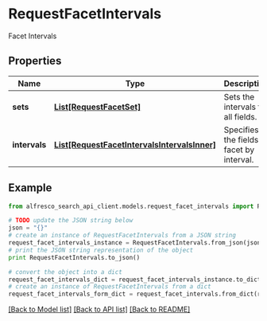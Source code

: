 # RequestFacetIntervals

Facet Intervals

## Properties
Name | Type | Description | Notes
------------ | ------------- | ------------- | -------------
**sets** | [**List[RequestFacetSet]**](RequestFacetSet.md) | Sets the intervals for all fields. | [optional] 
**intervals** | [**List[RequestFacetIntervalsIntervalsInner]**](RequestFacetIntervalsIntervalsInner.md) | Specifies the fields to facet by interval. | [optional] 

## Example

```python
from alfresco_search_api_client.models.request_facet_intervals import RequestFacetIntervals

# TODO update the JSON string below
json = "{}"
# create an instance of RequestFacetIntervals from a JSON string
request_facet_intervals_instance = RequestFacetIntervals.from_json(json)
# print the JSON string representation of the object
print RequestFacetIntervals.to_json()

# convert the object into a dict
request_facet_intervals_dict = request_facet_intervals_instance.to_dict()
# create an instance of RequestFacetIntervals from a dict
request_facet_intervals_form_dict = request_facet_intervals.from_dict(request_facet_intervals_dict)
```
[[Back to Model list]](../README.md#documentation-for-models) [[Back to API list]](../README.md#documentation-for-api-endpoints) [[Back to README]](../README.md)


